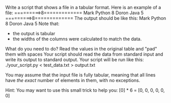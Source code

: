 Write a script that shows a file in a tabular format.
Here is an example of a file:
=========>8=============
Mark Python 8
Doron Java 5
=========>8=============
The output should be like this:
Mark  Python 8
Doron Java   5
Note that:
- the output is tabular
- the widths of the columns were calculated to match the data.

What do you need to do?
Read the values in the original table and "pad" them with spaces
Your script should read the data from standard input and write its output to standard output.
Your script will be run like this:
./your_script.py < test_data.txt > output.txt

You may assume that the input file is fully tabular, meaning that all lines have *the exact* number of
elements in them, with no exceptions.

Hint:
You may want to use this small trick to help you:
	[0] * 6 = [0, 0, 0, 0, 0, 0]
